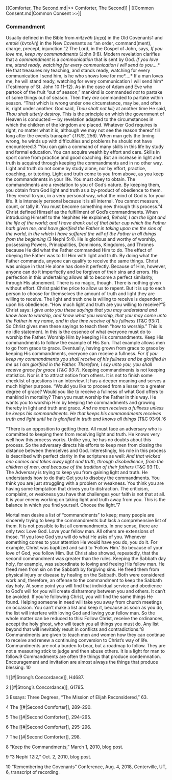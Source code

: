 [[Comforter, The Second.md|<< Comforter, The Second]]  |  [[Common Consent.md|Common Consent >>]]

### Commandment
Usually defined in the Bible from *mitzvâh* (מִצְוָה) in the Old Covenants1 and *entolé* (ἐντολή) in the New Covenants as “an order, command(ment), charge, precept, injunction.”2 The Lord, in the Gospel of John, says, *If you love me, keep my commandments* (John 9:8). Modern revelation clarifies that a *commandment* is a *communication* that is sent by God. *If you love me, stand ready, watching for every communication I will send to you*….* He that treasures my teaching, and stands ready, watching for every communication I send him, is he who shows love for me*….* If a man loves me, he will stand ready, watching for every communication I will send him* (Testimony of St. John 10:11–12). As in the case of Adam and Eve who partook of the fruit “out of season,” mankind is commanded *not* to partake of some things out of season. Then they *are* commanded to partake within season. “That which is wrong under one circumstance, may be, and often is, right under another. God said, *Thou shalt not kill;* at another time He said, *Thou shalt utterly destroy.* This is the principle on which the government of Heaven is conducted — by revelation adapted to the circumstances in which the children of the kingdom are placed. Whatever God requires is right, no matter what it is, although we may not see the reason thereof till long after the events transpire” (*TPJS*, 256). When man gets the timing wrong, he winds up with difficulties and problems he should not have encountered.3 “You can gain a command of many skills in this life by study and formal education. You can acquire wealth by effort and care. Skills in sport come from practice and good coaching. But an increase in light and truth is acquired through keeping the commandments and in no other way. Light and truth do not come by study alone, nor by effort, practice, coaching, or tutoring. Light and truth come to you from above, as you keep the commandments in your life. You must obey to obtain. The commandments are a revelation to you of God’s nature. By keeping them, you obtain from God light and truth as a by-product of obedience to them. They reveal to you, in a very personal way, what the mind of God is for your life. It is intensely personal because it is all internal. You cannot measure, count, or tally it. You must become something new through this process.”4 Christ defined Himself as the fulfillment of God’s commandments. When introducing Himself to the Nephites He explained, *Behold, I am the light and the life of the world; and I have drank out of that bitter cup which the Father hath given me, and have glorified the Father in taking upon me the sins of the world, in the which I have suffered the will of the Father in all things from the beginning* (3 Nephi 5:4). He is glorious and worthy of worship, possessing Powers, Principalities, Dominions, Kingdoms, and Thrones because He did what the Father commanded Him to do. The effect of obeying the Father was to fill Him with light and truth. By doing what the Father commands, anyone can qualify to receive the same things. Christ was unique in that He alone has done it perfectly. Because of Him, however, anyone can do it imperfectly and be forgiven of their sins and errors. His perfection in this undertaking allows all to become a perfect similarity, through His atonement. There is no magic, though. There is nothing given without effort. Christ paid the price to allow us to repent. But it is up to each person to choose for themselves the amount of truth and light they are willing to receive. The light and truth one is willing to receive is dependent upon his obedience. “How much light and truth are you willing to receive?”5 Christ says: *I give unto you these sayings that you may understand and know how to worship, and know what you worship, that you may come unto the Father in my name, and in due time receive of his fullness* (T&C 93:7). So Christ gives men these sayings to teach them “how to worship.” This is no idle statement. In this is the essence of what everyone must do to worship the Father. Worship Him by keeping His commandments. Keep His commandments to follow the example of His Son. That example allows men to go from grace to grace. Eventually, having grown from grace to grace by keeping His commandments, everyone can receive a fullness. *For if you keep my commandments you shall receive of his fullness and be glorified in me as I am glorified in the Father. Therefore, I say unto you, you shall receive grace for grace *(T&C 93:7)*.* Keeping commandments is not keeping statistics. Nor is it to attract notice from others. It is not to finish some checklist of questions in an interview. It has a deeper meaning and serves a much higher purpose. “Would you like to proceed from a lesser to a greater degree of grace? Would you like to receive a fullness of what God offers to mankind in mortality? Then you must worship the Father in this way. He wants you to worship Him by keeping the commandments and growing thereby in light and truth and grace. *And no man receives a fullness unless he keeps his commandments. He that keeps his commandments receives truth and light until he is glorified in truth and knows all things* (T&C 93:9).”6

“There is an opposition to getting there. All must face an adversary who is committed to keeping them from receiving light and truth. He knows very well how this process works. Unlike you, he has no doubts about this process. So the adversary directs his efforts to keep men from closing the distance between themselves and God. Interestingly, his role in this process is described with perfect clarity in the scriptures as well: *And that wicked one comes and takes away light and truth, through disobedience, from the children of men, and because of the tradition of their fathers* (T&C 93:11). The Adversary is trying to keep you from gaining light and truth. He understands how to do that: Get you to disobey the commandments. You think you are just struggling with a problem or weakness. You think you are having some temptation that drives you to distraction. The criticism, complaint, or weakness you have that challenges your faith is not that at all. It is your enemy working on taking light and truth away from you. This is the balance in which you find yourself. Choose the light.”7

Mortal men desire a list of “commandments” to keep; many people are sincerely trying to keep the commandments but lack a comprehensive list of them. It is not possible to list all commandments. In one sense, there are only two: Love God. Love your fellow man. All others are extensions of those. “If you love God you will do what He asks of you. Whenever something comes to your attention He would have you do, you do it. For example, Christ was baptized and said to ‘Follow Him.’ So because of your love of God, you follow Him. But Christ also showed, repeatedly, that the second commandment was greater than the rules. Keeping the Sabbath day holy, for example, was subordinate to loving and freeing His fellow man. He freed men from sin on the Sabbath by forgiving sins. He freed them from physical injury or disease by healing on the Sabbath. Both were considered work and, therefore, an offense to the commandment to keep the Sabbath day holy. At some point you will find that individual service and obedience to God’s will for you will create disharmony between you and others. It can’t be avoided. If you’re following Christ, you will find the same things He found. Helping someone in need will take you away from church meetings on occasion. You can’t make a list and keep it, because as soon as you do, the list will interfere with loving God and loving your fellow man. So the whole matter can be reduced to this: Follow Christ, receive the ordinances, accept the holy ghost, who will teach you all things you must do. Any list beyond that will inevitably result in conflicts and contradictions.”8 Commandments are given to teach men and women how they can continue to receive and renew a continuing conversion to Christ’s way of life. Commandments are not a burden to bear, but a roadmap to follow. They are not a measuring stick to judge and then abuse others. It is a light for man to follow.9 Commandments are often the things that produce condemnation. Encouragement and invitation are almost always the things that produce blessing. 10



1
[[#|Strong’s Concordance]], H4687.


2
[[#|Strong’s Concordance]], G1785.


3 Essays: Three Degrees, “The Mission of Elijah Reconsidered,” 63.


4 The [[#|Second Comforter]], 289–290.


5 The [[#|Second Comforter]], 294–295.


6 The [[#|Second Comforter]], 295–296.


7 The [[#|Second Comforter]], 298.


8 “Keep the Commandments,” March 1, 2010, blog post.


9 “3 Nephi 12:2,” Oct. 2, 2010, blog post.


10 “Remembering the Covenants” Conference, Aug. 4, 2018, Centerville, UT, 6, transcript of recording.